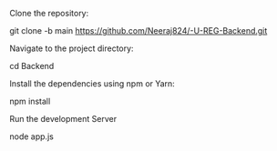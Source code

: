 Clone the repository:

git clone -b main https://github.com/Neeraj824/-U-REG-Backend.git

Navigate to the project directory:

cd Backend

Install the dependencies using npm or Yarn:

npm install

Run the development Server

node app.js